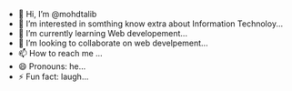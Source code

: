 - 👋 Hi, I’m @mohdtalib
- 👀 I’m interested in somthing know extra about Information Technoloy...
- 🌱 I’m currently learning Web developement...
- 💞️ I’m looking to collaborate on web develpement...
- 📫 How to reach me ...
- 😄 Pronouns: he...
- ⚡ Fun fact: laugh...


